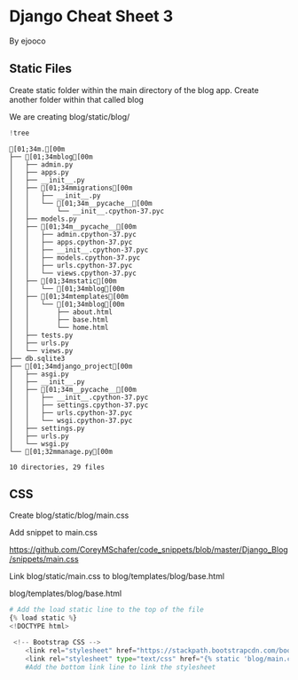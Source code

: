 # Django Cheat Sheet 3
By ejooco
## Static Files

Create static folder within the main directory of the blog app. Create another folder within that called blog

We are creating blog/static/blog/


```python
!tree
```

    [01;34m.[00m
    ├── [01;34mblog[00m
    │   ├── admin.py
    │   ├── apps.py
    │   ├── __init__.py
    │   ├── [01;34mmigrations[00m
    │   │   ├── __init__.py
    │   │   └── [01;34m__pycache__[00m
    │   │       └── __init__.cpython-37.pyc
    │   ├── models.py
    │   ├── [01;34m__pycache__[00m
    │   │   ├── admin.cpython-37.pyc
    │   │   ├── apps.cpython-37.pyc
    │   │   ├── __init__.cpython-37.pyc
    │   │   ├── models.cpython-37.pyc
    │   │   ├── urls.cpython-37.pyc
    │   │   └── views.cpython-37.pyc
    │   ├── [01;34mstatic[00m
    │   │   └── [01;34mblog[00m
    │   ├── [01;34mtemplates[00m
    │   │   └── [01;34mblog[00m
    │   │       ├── about.html
    │   │       ├── base.html
    │   │       └── home.html
    │   ├── tests.py
    │   ├── urls.py
    │   └── views.py
    ├── db.sqlite3
    ├── [01;34mdjango_project[00m
    │   ├── asgi.py
    │   ├── __init__.py
    │   ├── [01;34m__pycache__[00m
    │   │   ├── __init__.cpython-37.pyc
    │   │   ├── settings.cpython-37.pyc
    │   │   ├── urls.cpython-37.pyc
    │   │   └── wsgi.cpython-37.pyc
    │   ├── settings.py
    │   ├── urls.py
    │   └── wsgi.py
    └── [01;32mmanage.py[00m
    
    10 directories, 29 files


## CSS

Create blog/static/blog/main.css

Add snippet to main.css

https://github.com/CoreyMSchafer/code_snippets/blob/master/Django_Blog/snippets/main.css

Link blog/static/main.css to blog/templates/blog/base.html

blog/templates/blog/base.html


```python
# Add the load static line to the top of the file
{% load static %}
<!DOCTYPE html>
```


```python
 <!-- Bootstrap CSS -->
    <link rel="stylesheet" href="https://stackpath.bootstrapcdn.com/bootstrap/4.5.0/css/bootstrap.min.css" integrity="sha384-9aIt2nRpC12Uk9gS9baDl411NQApFmC26EwAOH8WgZl5MYYxFfc+NcPb1dKGj7Sk" crossorigin="anonymous">
    <link rel="stylesheet" type="text/css" href="{% static 'blog/main.css' %}">
    #Add the bottom link line to link the stylesheet
```
